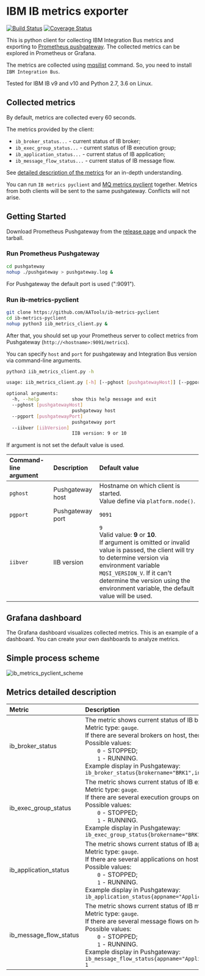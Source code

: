 # IBM IB metrics exporter

[![Build Status](https://travis-ci.com/AATools/ib-metrics-pyclient.svg?branch=master)](https://travis-ci.com/AATools/ib-metrics-pyclient) [![Coverage Status](https://coveralls.io/repos/github/AATools/ib-metrics-pyclient/badge.svg?branch=master)](https://coveralls.io/github/AATools/ib-metrics-pyclient?branch=master)

This is python client for collecting IBM Integration Bus metrics and exporting to [Prometheus pushgateway](https://github.com/prometheus/pushgateway).
The collected metrics can be explored in Prometheus or Grafana.

The metrics are collected using [mqsilist](https://www.ibm.com/support/knowledgecenter/en/SSMKHH_9.0.0/com.ibm.etools.mft.doc/an07250_.htm) command. So, you need to install `IBM Integration Bus`.

Tested for IBM IB v9 and v10 and Python 2.7, 3.6 on Linux.

## Collected metrics

By default, metrics are collected every 60 seconds.

The metrics provided by the client:

* `ib_broker_status...` - current status of IB broker;
* `ib_exec_group_status...` - current status of IB execution group;
* `ib_application_status...` - current status of IB application;
* `ib_message_flow_status...` -  current status of IB message flow.


See [detailed description of the metrics](#metrics-detailed-description) for an in-depth understanding.

You can run `IB metrics pyclient` and [MQ metrics pyclient](https://github.com/AATools/mq-metrics-pyclient) together. Metrics from both clients will be sent to the same pushgateway. Conflicts will not arise.

## Getting Started

Download Prometheus Pushgateway from the [release page](https://github.com/prometheus/pushgateway/releases) and unpack the tarball.

### Run Prometheus Pushgateway

```bash
cd pushgateway
nohup ./pushgateway > pushgateway.log &
```

For Pushgateway the default port is used (":9091").

### Run ib-metrics-pyclient

```bash
git clone https://github.com/AATools/ib-metrics-pyclient
cd ib-metrics-pyclient
nohup python3 iib_metrics_client.py &
```

After that, you should set up your Prometheus server to collect metrics from Pushgateway (`http://<hostname>:9091/metrics`).

You can specify `host` and `port` for pushgateway and Integration Bus version via command-line arguments.

```bash
python3 iib_metrics_client.py -h

usage: iib_metrics_client.py [-h] [--pghost [pushgatewayHost]] [--pgport [pushgatewayPort]] [--iibver [iibVersion]]

optional arguments:
  -h, --help            show this help message and exit
  --pghost [pushgatewayHost]
                        pushgateway host
  --pgport [pushgatewayPort]
                        pushgateway port
  --iibver [iibVersion]
                        IIB version: 9 or 10
```

If argument is not set the default value is used.

| Command-line argument | Description | Default value |
|:---|:---|:---|
| `pghost` | Pushgateway host | Hostname on which client is started.<br> Value define via `platform.node()`. |
| `pgport` | Pushgateway port | `9091` |
| `iibver` | IIB version | `9`<br> Valid value: **9** or **10**.<br> If argument is omitted or invalid value is passed, the client will try to determine version via environment variable `MQSI_VERSION_V`. If it can't determine the version using the environment variable, the default value will be used. |

## Grafana dashboard

The Grafana dashboard visualizes collected metrics. This is an example of a dashboard. You can create your own dashboards to analyze metrics.

## Simple process scheme

![ib_metrics_pyclient_scheme](../images/ib_metrics_pyclient_scheme.jpg?raw=true)

## Metrics detailed description

| Metric | Description |
|:---|:---|
| ib_broker_status | The metric shows current status of IB broker.<br> Metric type: `gauge`.<br> If there are several brokers on host, there will be a own metric for each broker.<br> Possible values:<br> <span style="margin-left:2em">`0` - STOPPED;</span><br> <span style="margin-left:2em">`1` - RUNNING.</span><br> Example display in Pushgateway:<br> `ib_broker_status{brokername="BRK1",instance="",job="BRK1",qmname="QM1"} 1` |
| ib_exec_group_status | The metric shows current status of IB execution group.<br> Metric type: `gauge`.<br> If there are several execution groups on host, there will be a own metric for each execution group.<br> Possible values:<br> <span style="margin-left:2em">`0` - STOPPED;</span><br> <span style="margin-left:2em">`1` - RUNNING.</span><br> Example display in Pushgateway:<br> `ib_exec_group_status{brokername="BRK1",egname="EG1",instance="",job="BRK1"} 1` |
| ib_application_status | The metric shows current status of IB application.<br> Metric type: `gauge`.<br> If there are several applications on host, there will be a own metric for each application.<br> Possible values:<br> <span style="margin-left:2em">`0` - STOPPED;</span><br> <span style="margin-left:2em">`1` - RUNNING.</span><br> Example display in Pushgateway:<br> `ib_application_status{appname="Application1",brokername="BRK1",egname="EG1",instance="",job="BRK1"} 1` |
| ib_message_flow_status | The metric shows current status of IB message flow.<br> Metric type: `gauge`.<br> If there are several message flows on host, there will be a own metric for each message flow.<br> Possible values:<br> <span style="margin-left:2em">`0` - STOPPED;</span><br> <span style="margin-left:2em">`1` - RUNNING.</span><br> Example display in Pushgateway:<br> `ib_message_flow_status{appname="Application1",brokername="BRK1",egname="EG1",instance="",job="BRK1",messageflowname="adapter.reply"} 1` |
